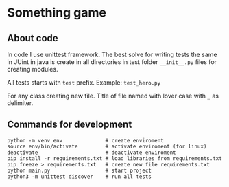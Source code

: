 # Something game

## About code

In code I use unittest framework. The best solve for writing tests the same in JUint in java is create in all directories in test folder `__init__.py` files for creating modules. 

All tests starts with `test` prefix. Example: `test_hero.py`

For any class creating new file. Title of file named with lover case with `_` as delimiter.

## Commands for development

```shell
python -m venv env              # create enviroment
source env/bin/activate         # activate enviroment (for linux)
deactivate                      # deactivate enviroment 
pip install -r requirements.txt # load libraries from requirements.txt
pip freeze > requirements.txt   # create new file requirements.txt
python main.py                  # start project
python3 -m unittest discover    # run all tests

```
